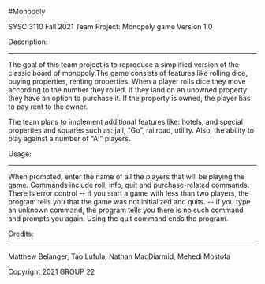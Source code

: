 #Monopoly

SYSC 3110 Fall 2021 Team Project: Monopoly game Version 1.0

Description:
____________

The goal of this team project is to reproduce a simplified version of the classic board of monopoly.The game consists of
features like rolling dice, buying properties, renting properties. When a player rolls dice they move according to the number they rolled. If they land on an unowned property they have an option to purchase it. If the property is owned,
the player has to pay rent to the owner.

The team plans to implement additional features like: hotels, and special properties and squares such as: jail, “Go”, railroad, utility. Also, the ability to play against a number of “AI” players.

Usage:
______

When prompted, enter the name of all the players that will be playing the game.
Commands include roll, info, quit and purchase-related commands.
There is error control -- if you start a game with less than two players, the program tells you that the game was not initialized and quits.
-- if you type an unknown command, the program tells you there is no such command and prompts you again.
Using the quit command ends the program.


Credits:
________

Matthew Belanger,
Tao Lufula,
Nathan MacDiarmid,
Mehedi Mostofa 

Copyright 2021 GROUP 22